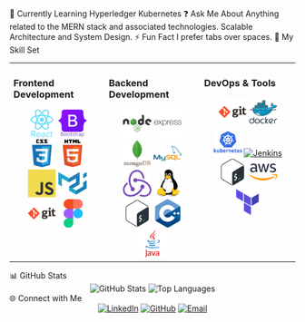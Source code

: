 🌱 Currently Learning
Hyperledger
Kubernetes
❓ Ask Me About
Anything related to the MERN stack and associated technologies.
Scalable Architecture and System Design.
⚡ Fun Fact
I prefer tabs over spaces.
🚀 My Skill Set
<table> <tr> <td valign="top" width="33%"> <h3>Frontend Development</h3> <div align="center"> <a href="https://reactjs.org/" target="_blank"><img src="https://raw.githubusercontent.com/devicons/devicon/master/icons/react/react-original-wordmark.svg" alt="React" height="50" /></a> <a href="https://getbootstrap.com/docs/5.0/getting-started/introduction/" target="_blank"><img src="https://raw.githubusercontent.com/devicons/devicon/master/icons/bootstrap/bootstrap-original-wordmark.svg" alt="Bootstrap" height="50" /></a> <a href="https://www.w3schools.com/css/" target="_blank"><img src="https://raw.githubusercontent.com/devicons/devicon/master/icons/css3/css3-original-wordmark.svg" alt="CSS3" height="50" /></a> <a href="https://developer.mozilla.org/en-US/docs/Web/HTML" target="_blank"><img src="https://raw.githubusercontent.com/devicons/devicon/master/icons/html5/html5-original-wordmark.svg" alt="HTML5" height="50" /></a> <a href="https://www.javascript.com/" target="_blank"><img src="https://raw.githubusercontent.com/devicons/devicon/master/icons/javascript/javascript-original.svg" alt="JavaScript" height="50" /></a> <a href="https://mui.com/" target="_blank"><img src="https://raw.githubusercontent.com/devicons/devicon/master/icons/materialui/materialui-original.svg" alt="Material UI" height="50" /></a> <a href="https://github.com/" target="_blank"><img src="https://raw.githubusercontent.com/devicons/devicon/master/icons/git/git-original-wordmark.svg" alt="Git" height="50" /></a> <a href="https://www.figma.com/" target="_blank"><img src="https://raw.githubusercontent.com/devicons/devicon/master/icons/figma/figma-original.svg" alt="Figma" height="50" /></a> </div> </td> <td valign="top" width="33%"> <h3>Backend Development</h3> <div align="center"> <a href="https://nodejs.org/" target="_blank"><img src="https://raw.githubusercontent.com/devicons/devicon/master/icons/nodejs/nodejs-original-wordmark.svg" alt="Node.js" height="50" /></a> <a href="https://expressjs.com/" target="_blank"><img src="https://raw.githubusercontent.com/devicons/devicon/master/icons/express/express-original-wordmark.svg" alt="Express.js" height="50" /></a> <a href="https://www.mongodb.com/" target="_blank"><img src="https://raw.githubusercontent.com/devicons/devicon/master/icons/mongodb/mongodb-original-wordmark.svg" alt="MongoDB" height="50" /></a> <a href="https://www.mysql.com/" target="_blank"><img src="https://raw.githubusercontent.com/devicons/devicon/master/icons/mysql/mysql-original-wordmark.svg" alt="MySQL" height="50" /></a> <a href="https://redux.js.org/" target="_blank"><img src="https://raw.githubusercontent.com/devicons/devicon/master/icons/redux/redux-original.svg" alt="Redux" height="50" /></a> <a href="https://www.linux.org/" target="_blank"><img src="https://raw.githubusercontent.com/devicons/devicon/master/icons/linux/linux-original.svg" alt="Linux" height="50" /></a> <a href="https://www.gnu.org/software/bash/" target="_blank"><img src="https://raw.githubusercontent.com/devicons/devicon/master/icons/bash/bash-original.svg" alt="Bash" height="50" /></a> <a href="https://www.cplusplus.com/" target="_blank"><img src="https://raw.githubusercontent.com/devicons/devicon/master/icons/cplusplus/cplusplus-original.svg" alt="C++" height="50" /></a> <a href="https://www.java.com/" target="_blank"><img src="https://raw.githubusercontent.com/devicons/devicon/master/icons/java/java-original-wordmark.svg" alt="Java" height="50" /></a> </div> </td> <td valign="top" width="33%"> <h3>DevOps & Tools</h3> <div align="center"> <a href="https://git-scm.com/" target="_blank"><img src="https://raw.githubusercontent.com/devicons/devicon/master/icons/git/git-original-wordmark.svg" alt="Git" height="50" /></a> <a href="https://www.docker.com/" target="_blank"><img src="https://raw.githubusercontent.com/devicons/devicon/master/icons/docker/docker-original-wordmark.svg" alt="Docker" height="50" /></a> <a href="https://kubernetes.io/" target="_blank"><img src="https://raw.githubusercontent.com/devicons/devicon/master/icons/kubernetes/kubernetes-plain-wordmark.svg" alt="Kubernetes" height="50" /></a> <a href="https://www.jenkins.io/" target="_blank"><img src="https://raw.githubusercontent.com/devicons/devicon/master/icons/jenkins/jenkins-original-wordmark.svg" alt="Jenkins" height="50" /></a> <a href="https://www.gnu.org/software/bash/" target="_blank"><img src="https://raw.githubusercontent.com/devicons/devicon/master/icons/bash/bash-original.svg" alt="Bash" height="50" /></a> <a href="https://aws.amazon.com/" target="_blank"><img src="https://raw.githubusercontent.com/devicons/devicon/master/icons/amazonwebservices/amazonwebservices-original-wordmark.svg" alt="AWS" height="50" /></a> <a href="https://www.terraform.io/" target="_blank"><img src="https://raw.githubusercontent.com/devicons/devicon/master/icons/terraform/terraform-original.svg" alt="Terraform" height="50" /></a> </div> </td> </tr> </table>
📊 GitHub Stats
<div align="center"> <img src="https://github-readme-stats.vercel.app/api?username=md-Gafrujama&show_icons=true&count_private=true&hide_border=true&theme=radical" alt="GitHub Stats" /> <img src="https://github-readme-stats.vercel.app/api/top-langs/?username=md-Gafrujama&layout=compact&hide_border=true&theme=radical" alt="Top Languages" /> </div>
🌐 Connect with Me
<div align="center"> <a href="https://www.linkedin.com/in/md-gafrujama-ansari/"><img src="https://img.shields.io/badge/LinkedIn-blue?style=for-the-badge&logo=linkedin&logoColor=white" alt="LinkedIn" /></a> <a href="https://github.com/md-Gafrujama"><img src="https://img.shields.io/badge/GitHub-black?style=for-the-badge&logo=github&logoColor=white" alt="GitHub" /></a> <a href="mailto:your-email@example.com"><img src="https://img.shields.io/badge/Email-red?style=for-the-badge&logo=gmail&logoColor=white" alt="Email" /></a> </div>
